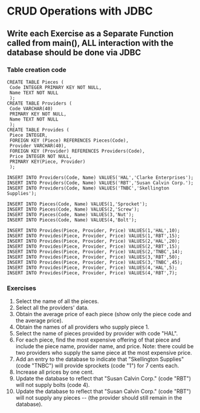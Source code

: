 # CRUD Operations with JDBC

## Write each Exercise as a Separate Function called from main(), ALL interaction with the database should be done via JDBC

### Table creation code
```
CREATE TABLE Pieces (
 Code INTEGER PRIMARY KEY NOT NULL,
 Name TEXT NOT NULL
 );
CREATE TABLE Providers (
 Code VARCHAR(40) 
 PRIMARY KEY NOT NULL,  
 Name TEXT NOT NULL 
 );
CREATE TABLE Provides (
 Piece INTEGER, 
 FOREIGN KEY (Piece) REFERENCES Pieces(Code),
 Provider VARCHAR(40), 
 FOREIGN KEY (Provider) REFERENCES Providers(Code),  
 Price INTEGER NOT NULL,
 PRIMARY KEY(Piece, Provider) 
 );
 
INSERT INTO Providers(Code, Name) VALUES('HAL','Clarke Enterprises');
INSERT INTO Providers(Code, Name) VALUES('RBT','Susan Calvin Corp.');
INSERT INTO Providers(Code, Name) VALUES('TNBC','Skellington Supplies');

INSERT INTO Pieces(Code, Name) VALUES(1,'Sprocket');
INSERT INTO Pieces(Code, Name) VALUES(2,'Screw');
INSERT INTO Pieces(Code, Name) VALUES(3,'Nut');
INSERT INTO Pieces(Code, Name) VALUES(4,'Bolt');

INSERT INTO Provides(Piece, Provider, Price) VALUES(1,'HAL',10);
INSERT INTO Provides(Piece, Provider, Price) VALUES(1,'RBT',15);
INSERT INTO Provides(Piece, Provider, Price) VALUES(2,'HAL',20);
INSERT INTO Provides(Piece, Provider, Price) VALUES(2,'RBT',15);
INSERT INTO Provides(Piece, Provider, Price) VALUES(2,'TNBC',14);
INSERT INTO Provides(Piece, Provider, Price) VALUES(3,'RBT',50);
INSERT INTO Provides(Piece, Provider, Price) VALUES(3,'TNBC',45);
INSERT INTO Provides(Piece, Provider, Price) VALUES(4,'HAL',5);
INSERT INTO Provides(Piece, Provider, Price) VALUES(4,'RBT',7);
```

### Exercises

1) Select the name of all the pieces.
2) Select all the providers' data. 
3) Obtain the average price of each piece (show only the piece code and the average price).
4) Obtain the names of all providers who supply piece 1.
5) Select the name of pieces provided by provider with code "HAL".
6) For each piece, find the most expensive offering of that piece and include the piece name, provider name, and price. Note: there could be two providers who supply the same piece at the most expensive price.
7) Add an entry to the database to indicate that "Skellington Supplies" (code "TNBC") will provide sprockets (code "1") for 7 cents each.
8) Increase all prices by one cent.
9) Update the database to reflect that "Susan Calvin Corp." (code "RBT") will not supply bolts (code 4).
10) Update the database to reflect that "Susan Calvin Corp." (code "RBT") will not supply any pieces 
    -- (the provider should still remain in the database).
